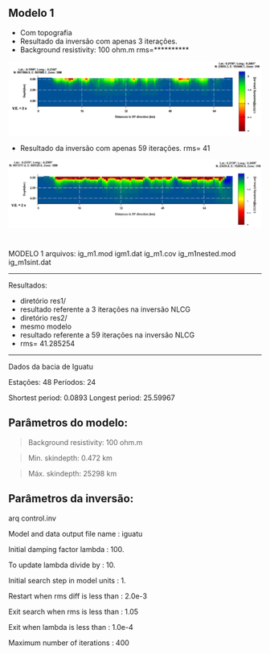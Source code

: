 ## Modelo 1
* Com topografia
* Resultado da inversão com apenas 3 iterações. 
* Background resistivity: 100 ohm.m
rms=**********
<img src='https://github.com/arturbenevides/MSc_Geophysics/blob/master/ModEM/ig1_3it.bmp' width=900>

* Resultado da inversão com apenas 59 iterações.
rms= 41
<img src='https://github.com/arturbenevides/MSc_Geophysics/blob/master/ModEM/ig1_59it.png' width=900>




#
MODELO 1
arquivos:
ig_m1.mod
igm1.dat
ig_m1.cov
ig_m1nested.mod
ig_m1sint.dat

__________________________________________________
Resultados: 
* diretório res1/
* resultado referente a 3 iterações na inversão NLCG
* diretório res2/
* mesmo modelo
* resultado referente a 59 iterações na inversão NLCG
* rms=  41.285254
__________________________________________________
Dados da bacia de Iguatu

Estações: 48
Períodos: 24

Shortest period: 0.0893
Longest period: 25.59967

## Parâmetros do modelo:

> Background resistivity: 100 ohm.m

> Min. skindepth: 0.472 km

> Máx. skindepth: 25298 km

## Parâmetros da inversão:

arq control.inv

Model and data output file name    : iguatu

Initial damping factor lambda      : 100.

To update lambda divide by         : 10.

Initial search step in model units : 1.

Restart when rms diff is less than : 2.0e-3

Exit search when rms is less than  : 1.05

Exit when lambda is less than      : 1.0e-4

Maximum number of iterations       : 400
